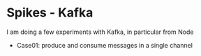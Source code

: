 # Spikes - Kafka

I am doing a few experiments with Kafka, in particular from Node

* Case01: produce and consume messages in a single channel